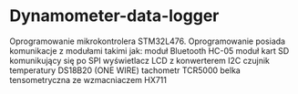 # Dynamometer-data-logger

Oprogramowanie mikrokontrolera STM32L476.
Oprogramowanie posiada komunikacje z modułami takimi jak:
moduł Bluetooth HC-05 
moduł kart SD komunikujący się po SPI
wyświetlacz LCD z konwerterem I2C
czujnik temperatury DS18B20 (ONE WIRE)
tachometr TCR5000
belka tensometryczna ze wzmacniaczem HX711

